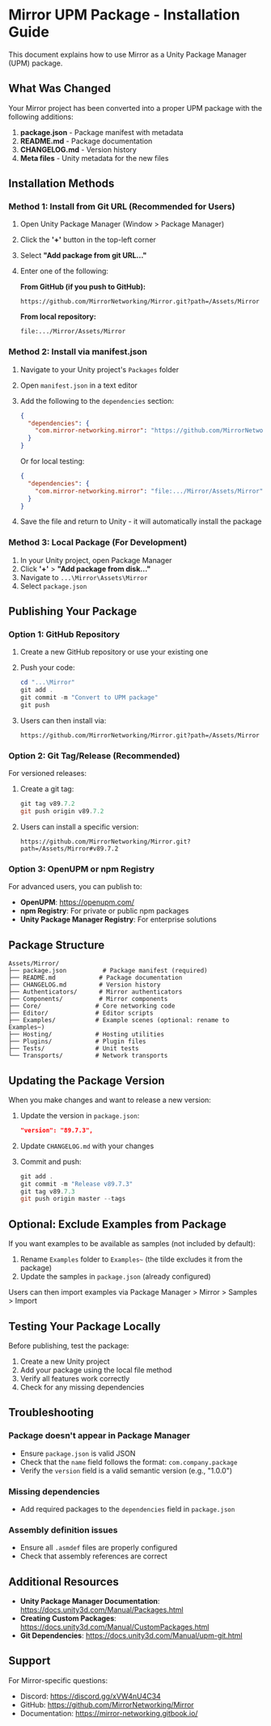 # Mirror UPM Package - Installation Guide

This document explains how to use Mirror as a Unity Package Manager (UPM) package.

## What Was Changed

Your Mirror project has been converted into a proper UPM package with the following additions:

1. **package.json** - Package manifest with metadata
2. **README.md** - Package documentation
3. **CHANGELOG.md** - Version history
4. **Meta files** - Unity metadata for the new files

## Installation Methods

### Method 1: Install from Git URL (Recommended for Users)

1. Open Unity Package Manager (Window > Package Manager)
2. Click the **'+'** button in the top-left corner
3. Select **"Add package from git URL..."**
4. Enter one of the following:
   
   **From GitHub (if you push to GitHub):**
   ```
   https://github.com/MirrorNetworking/Mirror.git?path=/Assets/Mirror
   ```
   
   **From local repository:**
   ```
   file:.../Mirror/Assets/Mirror
   ```

### Method 2: Install via manifest.json

1. Navigate to your Unity project's `Packages` folder
2. Open `manifest.json` in a text editor
3. Add the following to the `dependencies` section:

   ```json
   {
     "dependencies": {
       "com.mirror-networking.mirror": "https://github.com/MirrorNetworking/Mirror.git?path=/Assets/Mirror"
     }
   }
   ```
   
   Or for local testing:
   ```json
   {
     "dependencies": {
       "com.mirror-networking.mirror": "file:.../Mirror/Assets/Mirror"
     }
   }
   ```

4. Save the file and return to Unity - it will automatically install the package

### Method 3: Local Package (For Development)

1. In your Unity project, open Package Manager
2. Click **'+'** > **"Add package from disk..."**
3. Navigate to `...\Mirror\Assets\Mirror`
4. Select `package.json`

## Publishing Your Package

### Option 1: GitHub Repository

1. Create a new GitHub repository or use your existing one
2. Push your code:
   ```powershell
   cd "...\Mirror"
   git add .
   git commit -m "Convert to UPM package"
   git push
   ```

3. Users can then install via:
   ```
   https://github.com/MirrorNetworking/Mirror.git?path=/Assets/Mirror
   ```

### Option 2: Git Tag/Release (Recommended)

For versioned releases:

1. Create a git tag:
   ```powershell
   git tag v89.7.2
   git push origin v89.7.2
   ```

2. Users can install a specific version:
   ```
   https://github.com/MirrorNetworking/Mirror.git?path=/Assets/Mirror#v89.7.2
   ```

### Option 3: OpenUPM or npm Registry

For advanced users, you can publish to:
- **OpenUPM**: https://openupm.com/
- **npm Registry**: For private or public npm packages
- **Unity Package Manager Registry**: For enterprise solutions

## Package Structure

```
Assets/Mirror/
├── package.json          # Package manifest (required)
├── README.md            # Package documentation
├── CHANGELOG.md         # Version history
├── Authenticators/      # Mirror authenticators
├── Components/          # Mirror components
├── Core/               # Core networking code
├── Editor/             # Editor scripts
├── Examples/           # Example scenes (optional: rename to Examples~)
├── Hosting/            # Hosting utilities
├── Plugins/            # Plugin files
├── Tests/              # Unit tests
└── Transports/         # Network transports
```

## Updating the Package Version

When you make changes and want to release a new version:

1. Update the version in `package.json`:
   ```json
   "version": "89.7.3",
   ```

2. Update `CHANGELOG.md` with your changes

3. Commit and push:
   ```powershell
   git add .
   git commit -m "Release v89.7.3"
   git tag v89.7.3
   git push origin master --tags
   ```

## Optional: Exclude Examples from Package

If you want examples to be available as samples (not included by default):

1. Rename `Examples` folder to `Examples~` (the tilde excludes it from the package)
2. Update the samples in `package.json` (already configured)

Users can then import examples via Package Manager > Mirror > Samples > Import

## Testing Your Package Locally

Before publishing, test the package:

1. Create a new Unity project
2. Add your package using the local file method
3. Verify all features work correctly
4. Check for any missing dependencies

## Troubleshooting

### Package doesn't appear in Package Manager
- Ensure `package.json` is valid JSON
- Check that the `name` field follows the format: `com.company.package`
- Verify the `version` field is a valid semantic version (e.g., "1.0.0")

### Missing dependencies
- Add required packages to the `dependencies` field in `package.json`

### Assembly definition issues
- Ensure all `.asmdef` files are properly configured
- Check that assembly references are correct

## Additional Resources

- **Unity Package Manager Documentation**: https://docs.unity3d.com/Manual/Packages.html
- **Creating Custom Packages**: https://docs.unity3d.com/Manual/CustomPackages.html
- **Git Dependencies**: https://docs.unity3d.com/Manual/upm-git.html

## Support

For Mirror-specific questions:
- Discord: https://discord.gg/xVW4nU4C34
- GitHub: https://github.com/MirrorNetworking/Mirror
- Documentation: https://mirror-networking.gitbook.io/

